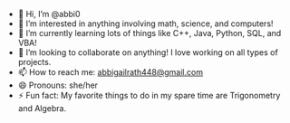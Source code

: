 - 👋 Hi, I’m @abbi0
- 👀 I’m interested in anything involving math, science, and computers!
- 🌱 I’m currently learning lots of things like C++, Java, Python, SQL, and VBA!
- 💞️ I’m looking to collaborate on anything! I love working on all types of projects.
- 📫 How to reach me: abbigailrath448@gmail.com
- 😄 Pronouns: she/her
- ⚡ Fun fact: My favorite things to do in my spare time are Trigonometry and Algebra. 

<!---
abbi0/abbi0 is a ✨ special ✨ repository because its `README.md` (this file) appears on your GitHub profile.
You can click the Preview link to take a look at your changes.
--->
